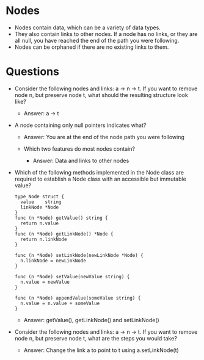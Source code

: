 # Nodes

- Nodes contain data, which can be a variety of data types.
- They also contain links to other nodes. If a node has no links, or they are all null, you have reached the end of the path you were following.
- Nodes can be orphaned if there are no existing links to them.


# Questions

- Consider the following nodes and links: a -> n -> t. If you want to remove node n, but preserve node t, what should the resulting structure look like?
    - Answer: a -> t

- A node containing only null pointers indicates what?
  - Answer: You are at the end of the node path you were following

  - Which two features do most nodes contain?
    - Answer: Data and links to other nodes

- Which of the following methods implemented in the Node class are required to establish a Node class with an accessible but immutable value?
  ```
  type Node struct {
    value    string
    linkNode *Node
  }
  func (n *Node) getValue() string {
    return n.value
  }
  func (n *Node) getLinkNode() *Node {
    return n.linkNode
  }
    
  func (n *Node) setLinkNode(newLinkNode *Node) {
    n.linkNode = newLinkNode
  }
    
  func (n *Node) setValue(newValue string) {
    n.value = newValue
  }
      
  func (n *Node) appendValue(someValue string) {
    n.value = n.value + someValue
  }
  ```
  - Answer: getValue(), getLinkNode() and setLinkNode()

- Consider the following nodes and links: a -> n -> t. If you want to remove node n, but preserve node t, what are the steps you would take?
  - Answer: Change the link a to point to t using a.setLinkNode(t)